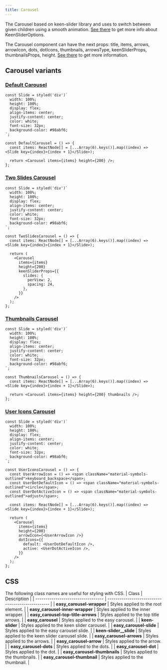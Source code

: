 ```yaml
---
title: Carousel
---
```


The Carousel based on keen-slider library and uses to switch between given children using a smooth animation. [See there](https://keen-slider.io/docs#options) to get more info about KeenSliderOptions.

The Carousel component can have the next props: title, items, arrows, arrowIcon, dots, dotIcons, thumbnails, arrowsType, keenSliderProps, thumbnailsProps, height. [See there](/storybook/?path=/docs/core-carousel--docs) to get more information.

## Carousel variants

### [Default Carousel](/storybook/?path=/story/core-carousel--default-carousel)

```tsx
const Slide = styled('div')`
  width: 100%;
  height: 100%;
  display: flex;
  align-items: center;
  justify-content: center;
  color: white;
  font-size: 32px;
  background-color: #98abf6;
`;

const DefaultCarousel = () => {
  const items: ReactNode[] = [...Array(6).keys()].map((index) => <Slide key={index}>{index + 1}</Slide>);

  return <Carousel items={items} height={200} />;
};
```

### [Two Slides Carousel](/storybook/?path=/story/core-carousel--two-slides-carousel)

```tsx
const Slide = styled('div')`
  width: 100%;
  height: 100%;
  display: flex;
  align-items: center;
  justify-content: center;
  color: white;
  font-size: 32px;
  background-color: #98abf6;
`;

const TwoSlidesCarousel = () => {
  const items: ReactNode[] = [...Array(6).keys()].map((index) => <Slide key={index}>{index + 1}</Slide>);

  return (
    <Carousel
      items={items}
      height={200}
      keenSliderProps={{
        slides: {
          perView: 2,
          spacing: 24,
        },
      }}
    />
  );
};
```

### [Thumbnails Carousel](/storybook/?path=/story/core-carousel--thumbnails-carousel)

```tsx
const Slide = styled('div')`
  width: 100%;
  height: 100%;
  display: flex;
  align-items: center;
  justify-content: center;
  color: white;
  font-size: 32px;
  background-color: #98abf6;
`;

const ThumbnailsCarousel = () => {
  const items: ReactNode[] = [...Array(6).keys()].map((index) => <Slide key={index}>{index + 1}</Slide>);

  return <Carousel items={items} height={200} thumbnails />;
};
```

### [User Icons Carousel](/storybook/?path=/story/core-carousel--user-icons-carousel)

```tsx
const Slide = styled('div')`
  width: 100%;
  height: 100%;
  display: flex;
  align-items: center;
  justify-content: center;
  color: white;
  font-size: 32px;
  background-color: #98abf6;
`;

const UserIconsCarousel = () => {
  const UserArrowIcon = () => <span className="material-symbols-outlined">keyboard_backspace</span>;
  const UserDotDefaultIcon = () => <span className="material-symbols-outlined">circle</span>;
  const UserDotActiveIcon = () => <span className="material-symbols-outlined">adjust</span>;

  const items: ReactNode[] = [...Array(6).keys()].map((index) => <Slide key={index}>{index + 1}</Slide>);

  return (
    <Carousel
      items={items}
      height={200}
      arrowIcon={<UserArrowIcon />}
      dotIcons={{
        default: <UserDotDefaultIcon />,
        active: <UserDotActiveIcon />,
      }}
    />
  );
};
```

## CSS
The following class names are useful for styling with CSS.
| Class                              | Description                                       |
| ---------------------------------- | ------------------------------------------------- |
| **easy_carousel-wrapper**          | Styles applied to the root element.               |
| **easy_carousel-inner-wrapper**    | Styles applied to the inner wrapper.              |
| **easy_carousel-top-title-arrows** | Styles applied to the top title arrows.           |
| **easy_carousel**                  | Styles applied to the easy carousel.              |
| **keen-slider**                    | Styles applied to the keen slider carousel.       |
| **easy_carousel-slide**            | Styles applied to the easy carousel slide.        |
| **keen-slider__slide**             | Styles applied to the keen slider carousel slide. |
| **easy_carousel-arrows**           | Styles applied to the arrows.                     |
| **easy_carousel-arrow**            | Styles applied to the arrow.                      |
| **easy_carousel-dots**             | Styles applied to the dots.                       |
| **easy_carousel-dot**              | Styles applied to the dot.                        |
| **easy_carousel-thumbnails**       | Styles applied to the thumbnails.                 |
| **easy_carousel-thumbnail**        | Styles applied to the thumbnail.                  |
